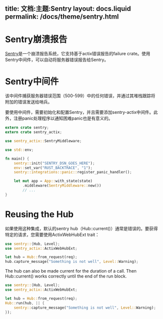 title:   文档:主题:Sentry
layout: docs.liquid
permalink: /docs/theme/sentry.html
---

# Sentry崩溃报告

[Sentry](https://sentry.io/)是一个崩溃报告系统，它支持基于actix错误报告的failure crate。使用Sentry中间件，可以自动将服务器错误报告给Sentry。


# Sentry中间件

该中间件捕获服务器错误范围（500-599）中的任何错误，并通过其堆栈跟踪将附加的错误发送给哨兵。

要使用中间件，需要初始化和配置Sentry，并且需要添加sentry-actix中间件。此外，注册panic处理程序以通知困难panic也是有意义的。

```rust
extern crate sentry;
extern crate sentry_actix;

use sentry_actix::SentryMiddleware;

use std::env;

fn main() {
    sentry::init("SENTRY_DSN_GOES_HERE");
    env::set_var("RUST_BACKTRACE", "1");
    sentry::integrations::panic::register_panic_handler();

    let mut app = App::with_state(state)
        .middleware(SentryMiddleware::new())
        // ...
}
```

# Reusing the Hub

如果使用这种集成，默认的sentry hub（Hub::current()）通常是错误的。要获得特定的请求，您需要使用ActixWebHubExt trait：

```rust
use sentry::{Hub, Level};
use sentry_actix::ActixWebHubExt;

let hub = Hub::from_request(req);
hub.capture_message("Something is not well", Level::Warning);
```

The hub can also be made current for the duration of a call. Then Hub::current() works correctly until the end of the run block.



```rust
use sentry::{Hub, Level};
use sentry_actix::ActixWebHubExt;

let hub = Hub::from_request(req);
Hub::run(hub, || {
    sentry::capture_message("Something is not well", Level::Warning);
});
```